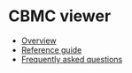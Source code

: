 # CBMC viewer

* [Overview](overview)
* [Reference guide](reference)
* [Frequently asked questions](faq)
